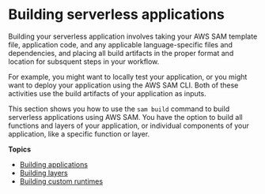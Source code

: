 # Building serverless applications<a name="serverless-building"></a>

Building your serverless application involves taking your AWS SAM template file, application code, and any applicable language\-specific files and dependencies, and placing all build artifacts in the proper format and location for subsquent steps in your workflow\.

For example, you might want to locally test your application, or you might want to deploy your application using the AWS SAM CLI\. Both of these activities use the build artifacts of your application as inputs\.

This section shows you how to use the `sam build` command to build serverless applications using AWS SAM\. You have the option to build all functions and layers of your application, or individual components of your application, like a specific function or layer\.

**Topics**
+ [Building applications](serverless-sam-cli-using-build.md)
+ [Building layers](building-layers.md)
+ [Building custom runtimes](building-custom-runtimes.md)